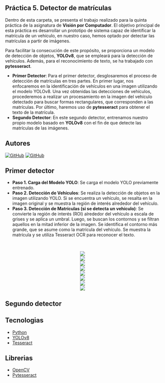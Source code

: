 ## Práctica 5. Detector de matrículas

Dentro de esta carpeta, se presenta el trabajo realizado para la quinta práctica de la asignatura de **Visión por Computador**. El objetivo principal de esta práctica es desarrollar un prototipo de sistema capaz de identificar la matrícula de un vehículo, en nuestro caso, hemos optado por detectar las matrículas a partir de imágenes.

Para facilitar la consecución de este propósito, se proporciona un modelo de detección de objetos, **YOLOv8**, que se empleará para la detección de vehículos. Además, para el reconocimiento de texto, se ha trabajado con **pytesseract**.

- **Primer Detector**: Para el primer detector, desglosaremos el proceso de detección de matrículas en tres partes. En primer lugar, nos enfocaremos en la identificación de vehículos en una imagen utilizando el modelo YOLOv8. Una vez obtenidas las detecciones de vehículos, procederemos a realizar un procesamiento en la imagen del vehículo detectado para buscar formas rectangulares, que corresponden a las matrículas. Por último, haremos uso de **pytesseract** para obtener el texto de la matrícula.
- **Segundo Detector**: En este segundo detector, entrenamos nuestro propio modelo basado en **YOLOv8** con el fin de que detecte las matrículas de las imágenes.

## Autores
[![GitHub](https://img.shields.io/badge/GitHub-Ana%20del%20Carmen%20Santana%20Ojeda-red?style=flat-square&logo=github)](https://github.com/AnaSantana016)
[![GitHub](https://img.shields.io/badge/GitHub-Pablo%20Santana-blue?style=flat-square&logo=github)](https://github.com/pablosanttanaa)

## Primer detector

- **Paso 1. Carga del Modelo YOLO**: Se carga el modelo YOLO previamente entrenado.
- **Paso 2. Detección de Vehículos**: Se realiza la detección de objetos en la imagen utilizando YOLO. Si se encuentra un vehículo, se resalta en la imagen original y se muestra la región de interés alrededor del vehículo.
- **Paso 3. Detección de Matrículas (si se detecta un vehículo)**: Se convierte la región de interés (ROI) alrededor del vehículo a escala de grises y se aplica un umbral. Luego, se buscan los contornos y se filtran aquellos en la mitad inferior de la imagen. Se identifica el contorno más grande, que se asume como la matrícula del vehículo. Se muestra la matrícula y se utiliza Tesseract OCR para reconocer el texto.

<p>&nbsp;</p>

<div align="center">
    <img src="./Readme%20Images/1.jpg">
</div>

<div align="center">
    <img src="./Readme%20Images/2.jpg">
</div>

<div align="center">
    <img src="./Readme%20Images/3.jpg">
</div>

<div align="center">
    <img src="./Readme%20Images/4.jpg">
</div>

<div align="center">
    <img src="./Readme%20Images/5.jpg">
</div>

<div align="center">
    <img src="./Readme%20Images/6.jpg">
</div>

<div align="center">
    <img src="./Readme%20Images/7.jpg">
</div>

<div align="center">
    <img src="./Readme%20Images/8.jpg">
</div>

## Segundo detector





## Tecnologias
  -  [Python](https://img.shields.io/badge/Python-3.x-blue?style=flat-square&logo=python)
  -  [YOLOv8](https://docs.ultralytics.com/quickstart/)
  -  [Tesseract](https://github.com/tesseract-ocr/tesseract)
## Librerias 
  - [OpenCV](https://img.shields.io/badge/OpenCV-Latest-brightgreen?style=flat-square&logo=opencv)
  - [Pytesseract](https://pypi.org/project/pytesseract/)
